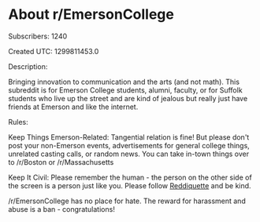 # About r/EmersonCollege

Subscribers: 1240

Created UTC: 1299811453.0

Description:

Bringing innovation to communication and the arts (and not math). This subreddit is for Emerson College students, alumni, faculty, or for Suffolk students who live up the street and are kind of jealous but really just have friends at Emerson and like the internet.

Rules:

Keep Things Emerson-Related: Tangential relation is fine! But please don't post your non-Emerson events, advertisements for general college things, unrelated casting calls, or random news. You can take in-town things over to /r/Boston or /r/Massachusetts

Keep It Civil: Please remember the human - the person on the other side of the screen is a person just like you.  Please follow [Reddiquette](https://www.reddithelp.com/hc/en-us/articles/205926439) and be kind.

/r/EmersonCollege has no place for hate. The reward for harassment and abuse is a ban - congratulations!


